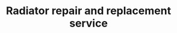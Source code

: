 ---
title: "Radiator repair and replacement service"
alt: "Repairing or replacing faulty radiators for consistent heating performance"
description: "Repairing or replacing faulty radiators for consistent heating performance"
category: "plumber"
subcategory: "radiator-repair-replacement"
image: "/tradespeople/plumber/radiator-repair-replacement.webp"
ogImage: "/tradespeople/plumber/radiator-repair-replacement.webp"
colour: "blue"
pathtxt: "Radiator repair and replacement"
published: true
---